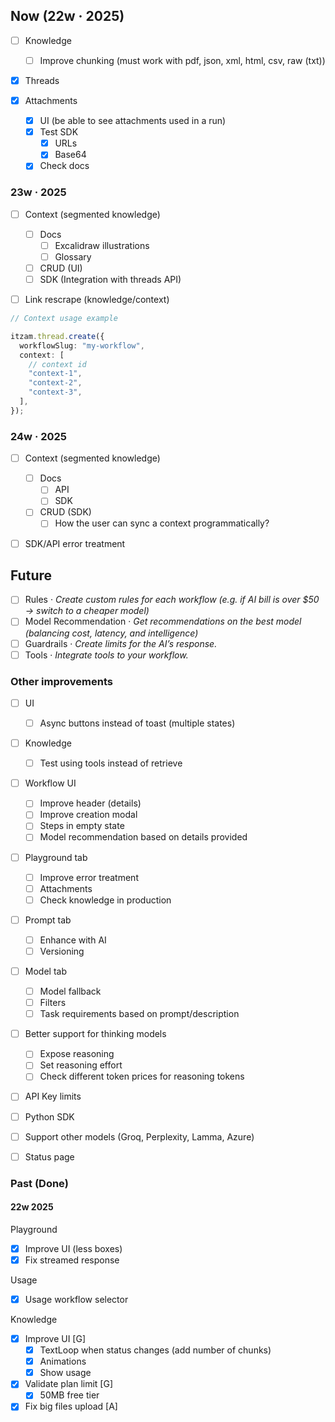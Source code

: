 ## Now (22w · 2025)

- [ ] Knowledge

  - [ ] Improve chunking (must work with pdf, json, xml, html, csv, raw (txt))

- [x] Threads

- [x] Attachments

  - [x] UI (be able to see attachments used in a run)
  - [x] Test SDK
    - [x] URLs
    - [x] Base64
  - [x] Check docs

### 23w · 2025

- [ ] Context (segmented knowledge)

  - [ ] Docs
    - [ ] Excalidraw illustrations
    - [ ] Glossary
  - [ ] CRUD (UI)
  - [ ] SDK (Integration with threads API)

- [ ] Link rescrape (knowledge/context)

```ts
// Context usage example

itzam.thread.create({
  workflowSlug: "my-workflow",
  context: [
    // context id
    "context-1",
    "context-2",
    "context-3",
  ],
});
```

### 24w · 2025

- [ ] Context (segmented knowledge)

  - [ ] Docs
    - [ ] API
    - [ ] SDK
  - [ ] CRUD (SDK)
    - [ ] How the user can sync a context programmatically?

- [ ] SDK/API error treatment

## Future

- [ ] Rules · _Create custom rules for each workflow (e.g. if AI bill is over $50 → switch to a cheaper model)_
- [ ] Model Recommendation · _Get recommendations on the best model (balancing cost, latency, and intelligence)_
- [ ] Guardrails · _Create limits for the AI’s response._
- [ ] Tools · _Integrate tools to your workflow._

### Other improvements

- [ ] UI

  - [ ] Async buttons instead of toast (multiple states)

- [ ] Knowledge

  - [ ] Test using tools instead of retrieve

- [ ] Workflow UI

  - [ ] Improve header (details)
  - [ ] Improve creation modal
  - [ ] Steps in empty state
  - [ ] Model recommendation based on details provided

- [ ] Playground tab

  - [ ] Improve error treatment
  - [ ] Attachments
  - [ ] Check knowledge in production

- [ ] Prompt tab

  - [ ] Enhance with AI
  - [ ] Versioning

- [ ] Model tab

  - [ ] Model fallback
  - [ ] Filters
  - [ ] Task requirements based on prompt/description

- [ ] Better support for thinking models

  - [ ] Expose reasoning
  - [ ] Set reasoning effort
  - [ ] Check different token prices for reasoning tokens

- [ ] API Key limits
- [ ] Python SDK
- [ ] Support other models (Groq, Perplexity, Lamma, Azure)
- [ ] Status page

### Past (Done)

#### 22w 2025

Playground

- [x] Improve UI (less boxes)
- [x] Fix streamed response

Usage

- [x] Usage workflow selector

Knowledge

- [x] Improve UI [G]
  - [x] TextLoop when status changes (add number of chunks)
  - [x] Animations
  - [x] Show usage
- [x] Validate plan limit [G]
  - [x] 50MB free tier
- [x] Fix big files upload [A]

